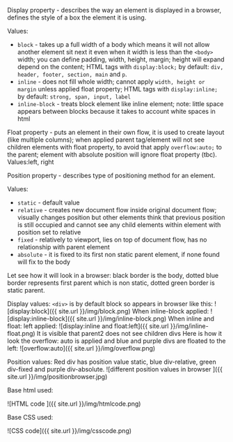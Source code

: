 Display property - describes the way an element is displayed in a browser, defines the style of a box the element it is using.

Values:
+ ```block``` - takes up a full width of a body which means it will not allow another element sit next it even when it width is less than the ```<body>``` width; you can define padding, width, height, margin; height will expand depend on the content;
HTML tags with ```display:block;``` by default: ```div, header, footer, section, main``` and ```p```.
+ ```inline``` - does not fill whole width; cannot apply ```width, height or margin``` unless applied float property;
HTML tags with ```display:inline;``` by default: ```strong, span, input, label```
+ ```inline-block``` - treats block element like inline element; note: little space appears between blocks because it takes to account white spaces in html

Float property - puts an element in their own flow, it is used to create layout (like multiple columns); when applied parent tag/element will not see children elements with float property, to avoid that apply ```overflow:auto;``` to the parent; element with absolute position will ignore float property (tbc).
Values:left, right

Position property - describes type of positioning method for an element.

Values:
+ ```static``` - default value
+ ```relative``` - creates new document flow inside original document flow; visually changes position but other elements think that previous position is still occupied and cannot see any child elements within element with position set to relative
+ ```fixed``` - relatively to viewport, lies on top of document flow, has no relationship with parent element
+ ```absolute``` - it is fixed to its first non static parent element, if none found will fix to the body

Let see how it will look in a browser: black border is the body, dotted blue border represents first parent which is non static, dotted green border is static parent.


Display values:
```<div>``` is by default block so appears in browser like this:
![display:block]({{ site.url }}/img/block.png)
When inline-block applied:
![display:inline-block]({{ site.url }}/img/inline-block.png)
When inline  and float: left applied:
![display:inline and float:left]({{ site.url }}/img/inline-float.png)
It is visible that parent2 does not see children divs
Here is how it look the overflow: auto is applied and blue and purple divs are floated to the left:
![overflow:auto]({{ site.url }}/img/overflow.png)

Position values: Red div has position value static, blue div-relative, green div-fixed and  purple div-absolute.
![different position values in browser ]({{ site.url }}/img/positionbrowser.jpg)

Base html used:

![HTML code ]({{ site.url }}/img/htmlcode.png)

Base CSS used:

![CSS code]({{ site.url }}/img/csscode.png)
